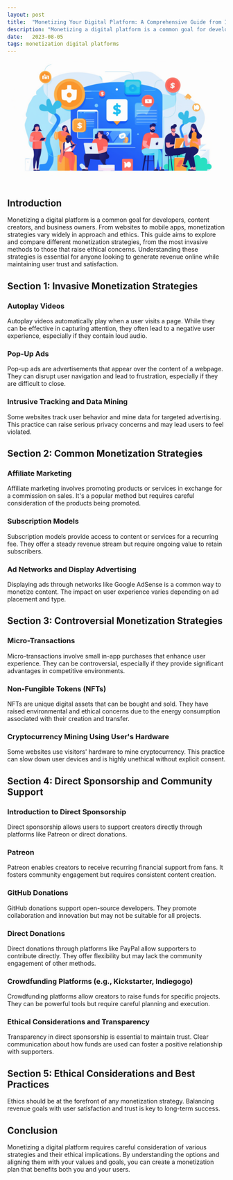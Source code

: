 ```yaml
---
layout: post
title:  "Monetizing Your Digital Platform: A Comprehensive Guide from Invasive to Unethical"
description: "Monetizing a digital platform is a common goal for developers, content creators, and business owners. From websites to mobile apps, monetization strategies vary widely in approach and ethics. This guide aims to explore and compare different monetization strategies, from the most invasive methods to those that raise ethical concerns. Understanding these strategies is essential for anyone looking to generate revenue online while maintaining user trust and satisfaction."
date:   2023-08-05
tags: monetization digital platforms
---
```


![A group of user](/assets/web-monetization.png)

## Introduction
Monetizing a digital platform is a common goal for developers, content creators, and business owners. From websites to mobile apps, monetization strategies vary widely in approach and ethics. This guide aims to explore and compare different monetization strategies, from the most invasive methods to those that raise ethical concerns. Understanding these strategies is essential for anyone looking to generate revenue online while maintaining user trust and satisfaction.

## Section 1: Invasive Monetization Strategies

### Autoplay Videos
Autoplay videos automatically play when a user visits a page. While they can be effective in capturing attention, they often lead to a negative user experience, especially if they contain loud audio.

### Pop-Up Ads
Pop-up ads are advertisements that appear over the content of a webpage. They can disrupt user navigation and lead to frustration, especially if they are difficult to close.

### Intrusive Tracking and Data Mining
Some websites track user behavior and mine data for targeted advertising. This practice can raise serious privacy concerns and may lead users to feel violated.

## Section 2: Common Monetization Strategies

### Affiliate Marketing
Affiliate marketing involves promoting products or services in exchange for a commission on sales. It's a popular method but requires careful consideration of the products being promoted.

### Subscription Models
Subscription models provide access to content or services for a recurring fee. They offer a steady revenue stream but require ongoing value to retain subscribers.

### Ad Networks and Display Advertising
Displaying ads through networks like Google AdSense is a common way to monetize content. The impact on user experience varies depending on ad placement and type.

## Section 3: Controversial Monetization Strategies

### Micro-Transactions
Micro-transactions involve small in-app purchases that enhance user experience. They can be controversial, especially if they provide significant advantages in competitive environments.

### Non-Fungible Tokens (NFTs)
NFTs are unique digital assets that can be bought and sold. They have raised environmental and ethical concerns due to the energy consumption associated with their creation and transfer.

### Cryptocurrency Mining Using User's Hardware
Some websites use visitors' hardware to mine cryptocurrency. This practice can slow down user devices and is highly unethical without explicit consent.

## Section 4: Direct Sponsorship and Community Support

### Introduction to Direct Sponsorship
Direct sponsorship allows users to support creators directly through platforms like Patreon or direct donations.

### Patreon
Patreon enables creators to receive recurring financial support from fans. It fosters community engagement but requires consistent content creation.

### GitHub Donations
GitHub donations support open-source developers. They promote collaboration and innovation but may not be suitable for all projects.

### Direct Donations
Direct donations through platforms like PayPal allow supporters to contribute directly. They offer flexibility but may lack the community engagement of other methods.

### Crowdfunding Platforms (e.g., Kickstarter, Indiegogo)
Crowdfunding platforms allow creators to raise funds for specific projects. They can be powerful tools but require careful planning and execution.

### Ethical Considerations and Transparency
Transparency in direct sponsorship is essential to maintain trust. Clear communication about how funds are used can foster a positive relationship with supporters.

## Section 5: Ethical Considerations and Best Practices
Ethics should be at the forefront of any monetization strategy. Balancing revenue goals with user satisfaction and trust is key to long-term success.

## Conclusion
Monetizing a digital platform requires careful consideration of various strategies and their ethical implications. By understanding the options and aligning them with your values and goals, you can create a monetization plan that benefits both you and your users.

